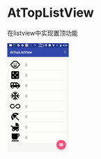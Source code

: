 # AtTopListView
在listview中实现置顶功能

![Image of shadow](https://github.com/shaDowZwy/Douya/blob/master/device-2016-03-14-162358.mp4_1457944720.gif?raw=true)

